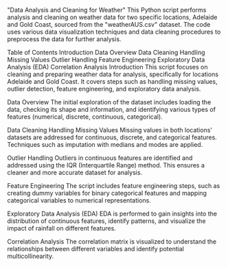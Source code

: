 "Data Analysis and Cleaning for Weather"
This Python script performs analysis and cleaning on weather data for two specific locations, Adelaide and Gold Coast, sourced from the "weatherAUS.csv" dataset. The code uses various data visualization techniques and data cleaning procedures to preprocess the data for further analysis.

Table of Contents
Introduction
Data Overview
Data Cleaning
Handling Missing Values
Outlier Handling
Feature Engineering
Exploratory Data Analysis (EDA)
Correlation Analysis
Introduction
This script focuses on cleaning and preparing weather data for analysis, specifically for locations Adelaide and Gold Coast. It covers steps such as handling missing values, outlier detection, feature engineering, and exploratory data analysis.

Data Overview
The initial exploration of the dataset includes loading the data, checking its shape and information, and identifying various types of features (numerical, discrete, continuous, categorical).

Data Cleaning
Handling Missing Values
Missing values in both locations' datasets are addressed for continuous, discrete, and categorical features. Techniques such as imputation with medians and modes are applied.

Outlier Handling
Outliers in continuous features are identified and addressed using the IQR (Interquartile Range) method. This ensures a cleaner and more accurate dataset for analysis.

Feature Engineering
The script includes feature engineering steps, such as creating dummy variables for binary categorical features and mapping categorical variables to numerical representations.

Exploratory Data Analysis (EDA)
EDA is performed to gain insights into the distribution of continuous features, identify patterns, and visualize the impact of rainfall on different features.

Correlation Analysis
The correlation matrix is visualized to understand the relationships between different variables and identify potential multicollinearity.
